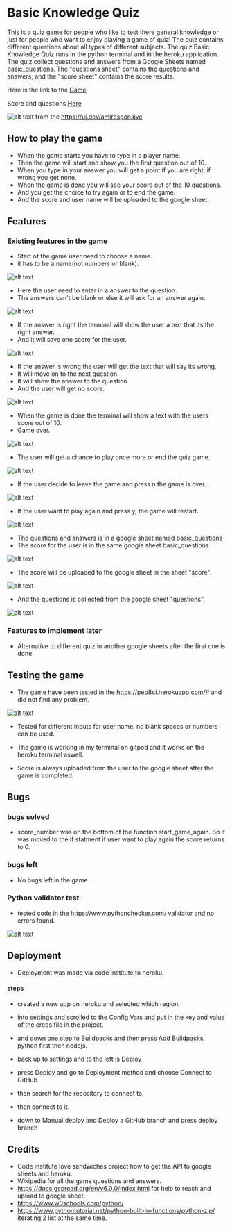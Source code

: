 # Basic Knowledge Quiz

This is a quiz game for people who like to test there general knowledge
or just for people who want to enjoy playing a game of quiz! The quiz contains different questions about all types of different subjects.
The quiz Basic Knowledge Quiz runs in the python terminal and in the heroku application.
The quiz collect questions and answers from a Google Sheets named basic_questions. The "questions sheet" contains the questions and answers, and the "score sheet" contains the score results.

Here is the link to the [Game](https://basic-knowledge-quiz-aa6b69fbaded.herokuapp.com/)

Score and questions [Here](https://docs.google.com/spreadsheets/d/1QgQxf4szI-pQVZOtIcsYs-hHA5RUfSupCR758wEnRe4/edit#gid=0)

![alt text](assets/images/resposvidetest.PNG)
from the https://ui.dev/amiresponsive


## How to play the game



* When the game starts you have to type in a player name.
* Then the game will start and show you the first question out of 10.
* When you type in your answer you will get a point if you are right, if wrong you get none.
* When the game is done you will see your score out of the 10 questions.
* And you get the choice to try again or to end the game.
* And the score and user name will be uploaded to the google sheet. 

## Features

### Existing features in the game

* Start of the game user need to choose a name.
* it has to be a name(not numbers or blank).

![alt text](assets/images/entername.PNG)

* Here the user need to enter in a answer to the question.
* The answers can't be blank or else it will ask for an answer again.

![alt text](assets/images/enterquestion.PNG)

* If the answer is right the terminal will show the user a text that its the right answer.
* And it will save one score for the user.

![alt text](assets/images/rightanswer.PNG)

* If the answer is wrong the user will get the text that will say its wrong.
* It will move on to the next question.
* It will show the answer to the question.
* And the user will get no score.

![alt text](assets/images/wronganswer.PNG)

* When the game is done the terminal will show a text with the users score out of 10.
* Game over.

![alt text](assets/images/scoreforpython.PNG)

* The user will get a chance to play once more or end the quiz game.

 ![alt text](assets/images/playagainorno.PNG)

 * If the user decide to leave the game and press n the game is over.

![alt text](assets/images/donegame.PNG)

* If the user want to play again and press y, the game will restart.

![alt text](assets/images/entername.PNG)

* The questions and answers is in a google sheet named basic_questions
* The score for the user is in the same google sheet basic_questions

![alt text](assets/images/sheetsquestionandscore.PNG)

* The score will be uploaded to the google sheet in the sheet "score".

![alt text](assets/images/playerscoreeee.PNG)

* And the questions is collected from the google sheet "questions".

![alt text](assets/images/questions.PNG)

### Features to implement later

* Alternative to different quiz in another google sheets after the first one is done.


## Testing the game 

- The game have been tested in the https://pep8ci.herokuapp.com/# and did not find any problem.

![alt text](assets/noproblem.PNG)

- Tested for different inputs for user name. no blank spaces or numbers can be used.

- The game is working in my terminal on gitpod and it works on the heroku terminal aswell.

- Score is always uploaded from the user to the google sheet after the game is completed.

## Bugs

### bugs solved 
* score_number was on the bottom of the function start_game_again. So it was moved to the if statment if user want to play again the score returns to 0.

### bugs left
* No bugs left in the game.

### Python validator test

- tested code in the https://www.pythonchecker.com/ validator and no errors found.

![alt text](assets/images/validator.PNG)

## Deployment

- Deployment was made via code institute to heroku.

#### steps 
- created a new app on heroku and selected which region.

-  into settings and scrolled to the Config Vars and put in the key and value of the creds file in the project.
- and down one step to Buildpacks and then press Add Buildpacks, python first then nodejs.
- back up to settings and to the left is Deploy
- press Deploy and go to Deployment method and choose Connect to GitHub
- then search for the repository to connect to.
- then connect to it.
- down to Manual deploy and Deploy a GitHub branch and press deploy branch

## Credits
- Code institute love sandwiches project how to get the API to google sheets and heroku.
- Wikipedia for all the game questions and answers.
- https://docs.gspread.org/en/v6.0.0/index.html for help to reach and upload to google sheet.
- https://www.w3schools.com/python/
- https://www.pythontutorial.net/python-built-in-functions/python-zip/ iterating 2 list at the same time.


